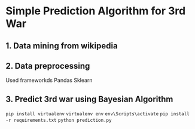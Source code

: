# Simple Prediction Algorithm for 3rd War

## 1. Data mining from wikipedia
## 2. Data preprocessing
Used frameworkds
Pandas
Sklearn
## 3. Predict 3rd war using Bayesian Algorithm


`pip install virtualenv`
`virtualenv env`
`env\Scripts\activate`
`pip install -r requirements.txt`
`python prediction.py`